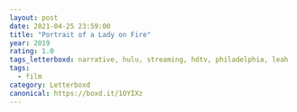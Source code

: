 ```yaml
---
layout: post 
date: 2021-04-25 23:59:00
title: "Portrait of a Lady on Fire"
year: 2019
rating: 1.0
tags_letterboxd: narrative, hulu, streaming, hdtv, philadelphia, leah
tags:
  - film
category: Letterboxd
canonical: https://boxd.it/1OYIXz
---
```

